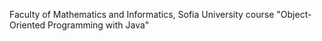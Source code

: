 Faculty of Mathematics and Informatics, Sofia University course "Object-Oriented Programming with Java"
